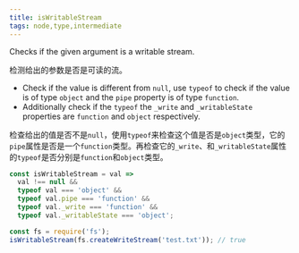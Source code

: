 ```yaml
---
title: isWritableStream
tags: node,type,intermediate
---
```


Checks if the given argument is a writable stream.

检测给出的参数是否是可读的流。

- Check if the value is different from `null`, use `typeof` to check if the value is of type `object` and the `pipe` property is of type `function`.
- Additionally check if the `typeof` the `_write` and `_writableState` properties are `function` and `object` respectively.

检查给出的值是否不是`null`，使用`typeof`来检查这个值是否是`object`类型，它的`pipe`属性是否是一个`function`类型。再检查它的`_write`、和`_writableState`属性的`typeof`是否分别是`function`和`object`类型。

```js
const isWritableStream = val =>
  val !== null &&
  typeof val === 'object' &&
  typeof val.pipe === 'function' &&
  typeof val._write === 'function' &&
  typeof val._writableState === 'object';
```

```js
const fs = require('fs');
isWritableStream(fs.createWriteStream('test.txt')); // true
```